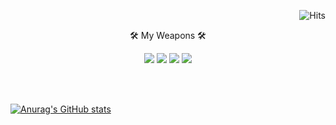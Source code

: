 <div align="right">

![Hits](https://hits.seeyoufarm.com/api/count/incr/badge.svg?url=https%3A%2F%2Fgithub.com%2FMrLizzaard&count_bg=%2379C83D&title_bg=%23555555&icon=&icon_color=%23E7E7E7&title=hits&edge_flat=false)

</div>



<!-- ![header](https://capsule-render.vercel.app/api?type=waving&color=27ae60&height=300&text=DoHyeongKim&animation=fadeIn&fontColor=ecf0f1) -->

<div align="center">

🛠 My Weapons 🛠



![](https://img.shields.io/badge/HTML-e74c3c?style=flat&logo=html5&logoColor=white) ![](https://img.shields.io/badge/CSS-3766AB?style=flat&logo=css3&logoColor=white) ![](https://img.shields.io/badge/Javascript-f39c12?style=flat&logo=JavaScript&logoColor=white) ![](https://img.shields.io/badge/C++-00599c?style=flat&logo=C%2B%2B&logoColor=white)

</div></br></br>

[![Anurag's GitHub stats](https://github-readme-stats.vercel.app/api?username=MrLizzaard)](https://github.com/anuraghazra/github-readme-stats)
